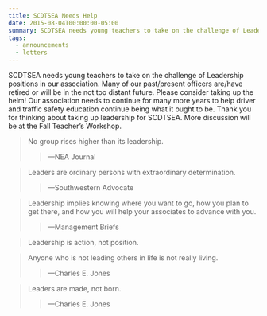 ```yaml
---
title: SCDTSEA Needs Help
date: 2015-08-04T00:00:00-05:00
summary: SCDTSEA needs young teachers to take on the challenge of Leadership positions in our association. Many of our past/present officers are/have retired or will be...
tags:
  - announcements
  - letters
---
```

SCDTSEA needs young teachers to take on the challenge of Leadership positions in our association. Many of our past/present officers are/have retired or will be in the not too distant future. Please consider taking up the helm! Our association needs to continue for many more years to help driver and traffic safety education continue being what it ought to be. Thank you for thinking about taking up leadership for SCDTSEA. More discussion will be at the Fall Teacher’s Workshop.

> No group rises higher than its leadership.
> > &mdash;NEA Journal

> Leaders are ordinary persons with extraordinary determination.
> > &mdash;Southwestern Advocate

> Leadership implies knowing where you want to go, how you plan to get there, and how you will help your associates to advance with you.
> > &mdash;Management Briefs

> Leadership is action, not position.

> Anyone who is not leading others in life is not really living.
> > &mdash;Charles E. Jones

> Leaders are made, not born.
> > &mdash;Charles E. Jones
